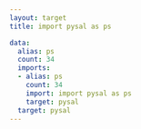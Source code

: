 ```yaml
---
layout: target
title: import pysal as ps

data:
  alias: ps
  count: 34
  imports:
  - alias: ps
    count: 34
    import: import pysal as ps
    target: pysal
  target: pysal
---
```

